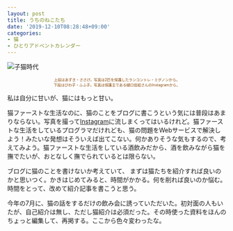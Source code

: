 ```yaml
---
layout: post
title: うちのねこたち
date: '2019-12-10T08:28:48+09:00'
categories:
- 猫
- ひとりアドベントカレンダー
---
```


![子猫時代](/blog/images/cats-children.jpg)
<p style='font-size: 0.6em; color: #884400; text-align: center'>上段はあずき・ささげ。写真は2匹を保護したランコントレ・ミグノンから。<br />下段はびわ子・ふふ子。写真は保護主である樋口佳絵さんのInstagramから。</p>


私は自分に甘いが、猫にはもっと甘い。

猫ファーストな生活なのに、猫のことをブログに書こうという気には普段はあまりならない。写真を撮って[Instagram](http://instagram.com/skoji/)に流しまくってはいるけれど。猫ファーストな生活をしているプログラマだけれども、猫の問題をWebサービスで解決しよう！みたいな発想はそういえば出てこない。何かありそうな気もするので、考えてみよう。猫ファーストな生活をしている酒飲みだから、酒を飲みながら猫を撫でたいが、おとなしく撫でられているとは限らない。

ブログに猫のことを書けないか考えていて、 まずは猫たちを紹介すれば良いのかと思いつく。かきはじめてみると、時間がかかる。何を削れば良いのか悩む。時間をとって、改めて紹介記事を書こうと思う。

今年の7月に、猫の話をするだけの飲み会に誘っていただいた。初対面の人もいたが、自己紹介は無し、ただし猫紹介は必須だった。その時使った資料をほんのちょっと編集して、再掲する。ここから色々変わったな。

<script async class="speakerdeck-embed" data-id="d891551984fc4b0697b4fa4774c639bc" data-ratio="1.33333333333333" src="//speakerdeck.com/assets/embed.js"></script>
